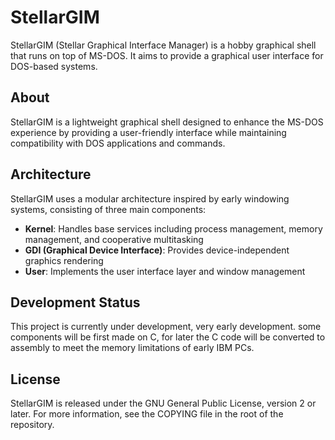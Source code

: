 # StellarGIM

StellarGIM (Stellar Graphical Interface Manager) is a hobby graphical shell that runs on top of MS-DOS. It aims to provide a graphical user interface for DOS-based systems.

## About
StellarGIM is a lightweight graphical shell designed to enhance the MS-DOS experience by providing a user-friendly interface while maintaining compatibility with DOS applications and commands.

## Architecture
StellarGIM uses a modular architecture inspired by early windowing systems, consisting of three main components:

- **Kernel**: Handles base services including process management, memory management, and cooperative multitasking
- **GDI (Graphical Device Interface)**: Provides device-independent graphics rendering
- **User**: Implements the user interface layer and window management

## Development Status
This project is currently under development, very early development. some components will be first made on C, for later the C code will be converted to assembly to meet the memory limitations of early IBM PCs.

## License
StellarGIM is released under the GNU General Public License, version 2 or later. For more information, see the COPYING file in the root of the repository.
